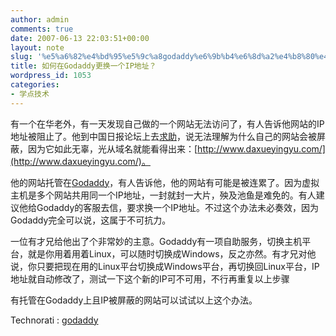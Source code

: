 ```yaml
---
author: admin
comments: true
date: 2007-06-13 22:03:51+00:00
layout: note
slug: '%e5%a6%82%e4%bd%95%e5%9c%a8godaddy%e6%9b%b4%e6%8d%a2%e4%b8%80%e4%b8%aaip%e5%9c%b0%e5%9d%80%ef%bc%9f'
title: 如何在Godaddy更换一个IP地址？
wordpress_id: 1053
categories:
- 学点技术
---
```





有一个在华老外，有一天发现自己做的一个网站无法访问了，有人告诉他网站的IP地址被阻止了。他到中国日报论坛上去[求助](http://bbs.chinadaily.com.cn/viewthread.php?gid=3&tid=549389&extra=&page=2)，说无法理解为什么自己的网站会被屏蔽，因为它如此无辜，光从域名就能看得出来：[http://www.daxueyingyu.com/](http://www.daxueyingyu.com/)。




他的网站托管在[Godaddy](http://www.godaddy.com/)，有人告诉他，他的网站有可能是被连累了。因为虚拟主机是多个网站共用同一个IP地址，一封就封一大片，殃及池鱼是难免的。有人建议他给Godaddy的客服去信，要求换一个IP地址。不过这个办法未必奏效，因为Godaddy完全可以说，这属于不可抗力。




一位有才兄给他出了个非常妙的主意。Godaddy有一项自助服务，切换主机平台，就是你用着用着Linux，可以随时切换成Windows，反之亦然。有才兄对他说，你只要把现在用的Linux平台切换成Windows平台，再切换回Linux平台，IP地址就自动修改了，测试一下这个新的IP可不可用，不行再重复以上步骤




有托管在Godaddy上且IP被屏蔽的网站可以试试以上这个办法。





  
  Technorati : [godaddy](http://technorati.com/tag/godaddy) 

